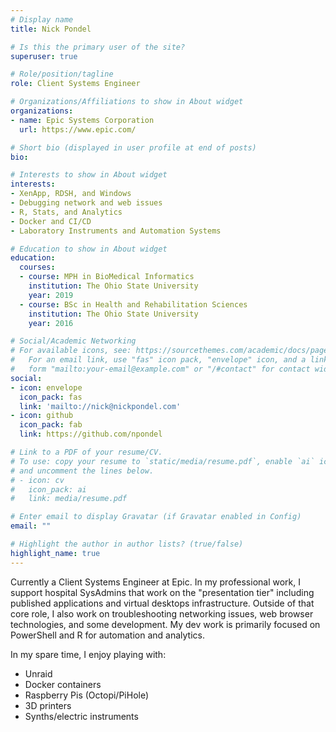 ```yaml
---
# Display name
title: Nick Pondel

# Is this the primary user of the site?
superuser: true

# Role/position/tagline
role: Client Systems Engineer

# Organizations/Affiliations to show in About widget
organizations:
- name: Epic Systems Corporation
  url: https://www.epic.com/

# Short bio (displayed in user profile at end of posts)
bio: 

# Interests to show in About widget
interests:
- XenApp, RDSH, and Windows
- Debugging network and web issues
- R, Stats, and Analytics
- Docker and CI/CD
- Laboratory Instruments and Automation Systems

# Education to show in About widget
education:
  courses:
  - course: MPH in BioMedical Informatics
    institution: The Ohio State University
    year: 2019
  - course: BSc in Health and Rehabilitation Sciences
    institution: The Ohio State University
    year: 2016

# Social/Academic Networking
# For available icons, see: https://sourcethemes.com/academic/docs/page-builder/#icons
#   For an email link, use "fas" icon pack, "envelope" icon, and a link in the
#   form "mailto:your-email@example.com" or "/#contact" for contact widget.
social:
- icon: envelope
  icon_pack: fas
  link: 'mailto://nick@nickpondel.com'
- icon: github
  icon_pack: fab
  link: https://github.com/npondel

# Link to a PDF of your resume/CV.
# To use: copy your resume to `static/media/resume.pdf`, enable `ai` icons in `params.toml`, 
# and uncomment the lines below.
# - icon: cv
#   icon_pack: ai
#   link: media/resume.pdf

# Enter email to display Gravatar (if Gravatar enabled in Config)
email: ""

# Highlight the author in author lists? (true/false)
highlight_name: true
---
```


Currently a Client Systems Engineer at Epic.  In my professional work, I support hospital SysAdmins that work on the "presentation tier" including published applications and virtual desktops infrastructure.  Outside of that core role, I also work on troubleshooting networking issues, web browser technologies, and some development.  My dev work is primarily focused on PowerShell and R for automation and analytics.

In my spare time, I enjoy playing with:
- Unraid
- Docker containers
- Raspberry Pis (Octopi/PiHole)
- 3D printers
- Synths/electric instruments
